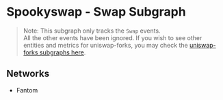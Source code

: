 # Spookyswap - Swap Subgraph

> Note: This subgraph only tracks the `Swap` events.<br/>
> All the other events have been ignored. If you wish to see other entities and metrics for uniswap-forks, you may check the [uniswap-forks subgraphs here](https://github.com/messari/subgraphs/tree/master/subgraphs/uniswap-forks).

## Networks

- Fantom
